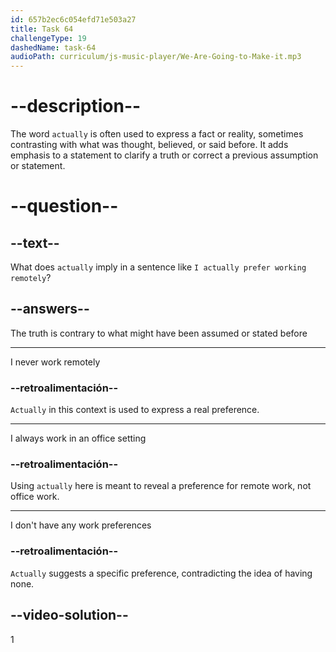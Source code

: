 ```yaml
---
id: 657b2ec6c054efd71e503a27
title: Task 64
challengeType: 19
dashedName: task-64
audioPath: curriculum/js-music-player/We-Are-Going-to-Make-it.mp3
---
```


# --description--

The word `actually` is often used to express a fact or reality, sometimes contrasting with what was thought, believed, or said before. It adds emphasis to a statement to clarify a truth or correct a previous assumption or statement.

# --question--

## --text--

What does `actually` imply in a sentence like `I actually prefer working remotely`?

## --answers--

The truth is contrary to what might have been assumed or stated before

---

I never work remotely

### --retroalimentación--

`Actually` in this context is used to express a real preference.

---

I always work in an office setting

### --retroalimentación--

Using `actually` here is meant to reveal a preference for remote work, not office work.

---

I don't have any work preferences

### --retroalimentación--

`Actually` suggests a specific preference, contradicting the idea of having none.

## --video-solution--

1
